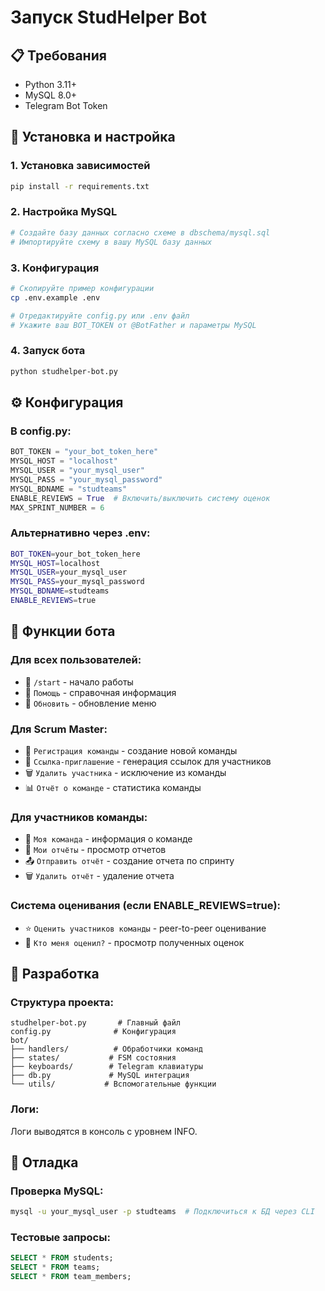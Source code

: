 # Запуск StudHelper Bot

## 📋 Требования

- Python 3.11+
- MySQL 8.0+
- Telegram Bot Token

## 🚀 Установка и настройка

### 1. Установка зависимостей
```bash
pip install -r requirements.txt
```

### 2. Настройка MySQL
```bash
# Создайте базу данных согласно схеме в dbschema/mysql.sql
# Импортируйте схему в вашу MySQL базу данных
```

### 3. Конфигурация
```bash
# Скопируйте пример конфигурации
cp .env.example .env

# Отредактируйте config.py или .env файл
# Укажите ваш BOT_TOKEN от @BotFather и параметры MySQL
```

### 4. Запуск бота
```bash
python studhelper-bot.py
```

## ⚙️ Конфигурация

### В config.py:
```python
BOT_TOKEN = "your_bot_token_here"
MYSQL_HOST = "localhost"
MYSQL_USER = "your_mysql_user"
MYSQL_PASS = "your_mysql_password"
MYSQL_BDNAME = "studteams"
ENABLE_REVIEWS = True  # Включить/выключить систему оценок
MAX_SPRINT_NUMBER = 6
```

### Альтернативно через .env:
```bash
BOT_TOKEN=your_bot_token_here
MYSQL_HOST=localhost
MYSQL_USER=your_mysql_user
MYSQL_PASS=your_mysql_password
MYSQL_BDNAME=studteams
ENABLE_REVIEWS=true
```

## 📱 Функции бота

### Для всех пользователей:
- 🔄 `/start` - начало работы
- 📖 `Помощь` - справочная информация
- 🔄 `Обновить` - обновление меню

### Для Scrum Master:
- 👥 `Регистрация команды` - создание новой команды
- 🔗 `Ссылка-приглашение` - генерация ссылок для участников
- 🗑 `Удалить участника` - исключение из команды
- 📊 `Отчёт о команде` - статистика команды

### Для участников команды:
- 👥 `Моя команда` - информация о команде
- 📝 `Мои отчёты` - просмотр отчетов
- 📤 `Отправить отчёт` - создание отчета по спринту
- 🗑 `Удалить отчёт` - удаление отчета

### Система оценивания (если ENABLE_REVIEWS=true):
- ⭐ `Оценить участников команды` - peer-to-peer оценивание
- 👀 `Кто меня оценил?` - просмотр полученных оценок

## 🔧 Разработка

### Структура проекта:
```
studhelper-bot.py       # Главный файл
config.py              # Конфигурация
bot/
├── handlers/          # Обработчики команд
├── states/           # FSM состояния
├── keyboards/        # Telegram клавиатуры
├── db.py             # MySQL интеграция
└── utils/           # Вспомогательные функции
```

### Логи:
Логи выводятся в консоль с уровнем INFO.

## 🐛 Отладка

### Проверка MySQL:
```bash
mysql -u your_mysql_user -p studteams  # Подключиться к БД через CLI
```

### Тестовые запросы:
```sql
SELECT * FROM students;
SELECT * FROM teams;
SELECT * FROM team_members;
```